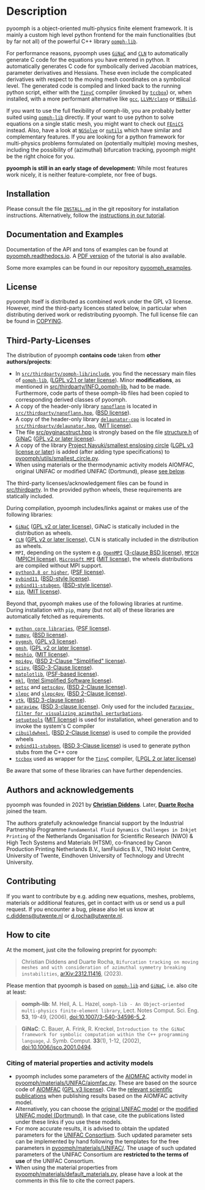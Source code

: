 # Description

pyoomph is a object-oriented multi-physics finite element framework.
It is mainly a custom high level python frontend for the main functionalities (but by far not all) of the powerful C++ library [`oomph-lib`](http://www.oomph-lib.org).

For performance reasons, pyoomph uses [`GiNaC`](https://www.ginac.de/) and [`CLN`](https://www.ginac.de/CLN) to automatically generate C code for the equations you have entered in python. It automatically generates C code for symbolically derived Jacobian matrices, parameter derivatives and Hessians. These even include the complicated derivatives with respect to the moving mesh coordinates on a symbolical level. The generated code is compiled and linked back to the running python script, either with the [`TinyC`](https://bellard.org/tcc/) compiler (invoked by [`tccbox`](https://github.com/metab0t/tccbox)) or, when installed, with a more performant alternative like [`gcc`](https://gcc.gnu.org/), [`LLVM/clang`](https://clang.llvm.org/) or [`MSBuild`](https://docs.microsoft.com/visualstudio/msbuild/msbuild).

If you want to use the full flexibility of oomph-lib, you are probably better suited using [`oomph-lib`](http://www.oomph-lib.org) directly. If your want to use python to solve equations on a single static mesh, you might want to check out [`FEniCS`](https://fenicsproject.org/) instead. Also, have a look at [`NGSolve`](https://ngsolve.org/) or [`nutils`](https://nutils.org/) which have similar and complementary features.
If you are looking for a python framework for multi-physics problems formulated on (potentially multiple) moving meshes, including the possibility of (azimuthal) bifurcation tracking, pyoomph might be the right choice for you.

**pyoomph is still in an early stage of development:** While most features work nicely, it is neither feature-complete, nor free of bugs.

## Installation

Please consult the file [`INSTALL.md`](https://github.com/pyoomph/pyoomph/blob/main/INSTALL.md) in the git repository for installation instructions.
Alternatively, follow the [instructions in our tutorial](https://pyoomph.readthedocs.io/en/latest/tutorial/installation.html).

## Documentation and Examples

Documentation of the API and tons of examples can be found at [pyoomph.readthedocs.io](https://pyoomph.readthedocs.io/en/latest/tutorial.html). 
A [PDF version](https://pyoomph.readthedocs.io/_/downloads/en/latest/pdf/) of the tutorial is also available.

Some more examples can be found in our repository [pyoomph_examples](https://www.github.com/pyoomph/pyoomph_examples).

## License

pyoomph itself is distributed as combined work under the GPL v3 license. However, mind the third-party licences stated below, in particular when distributing derived work or redistributing pyoomph. The full license file can be found in [COPYING](COPYING).

## Third-Party-Licenses 

The distribution of pyoomph **contains code** taken from **other authors/projects**:

- In [`src/thirdparty/oomph-lib/include`](https://github.com/pyoomph/pyoomph/blob/main/src/thirdparty/oomph-lib/include), you find the necessary main files of [`oomph-lib`](http://www.oomph-lib.org), ([LGPL v2.1 or later license](https://github.com/oomph-lib/oomph-lib/blob/main/LICENCE)). Minor **modifications**, as mentioned in [src/thirdparty/INFO_oomph-lib](https://github.com/pyoomph/pyoomph/blob/main/src/thirdparty/INFO_oomph-lib), had to be made. Furthermore, code parts of these oomph-lib files had been copied to corresponding derived classes of pyoomph.
- A copy of the header-only library [`nanoflann`](https://github.com/jlblancoc/nanoflann) is located in [`src/thirdparty/nanoflann.hpp`](https://github.com/pyoomph/pyoomph/blob/main/src/thirdparty/nanoflann.hpp), ([BSD license](https://github.com/jlblancoc/nanoflann/blob/master/COPYING)).
- A copy of the header-only library [`delaunator-cpp`](https://github.com/delfrrr/delaunator-cpp) is located in [`src/thirdparty/delaunator.hpp`](https://github.com/pyoomph/pyoomph/blob/main/src/thirdparty/delaunator.hpp), ([MIT license](https://github.com/delfrrr/delaunator-cpp/blob/master/LICENSE)).
- The file [src/pyginacstruct.hpp](https://github.com/pyoomph/pyoomph/blob/main/src/pyginacstruct.hpp) is strongly based on the file [structure.h](https://www.ginac.de/ginac.git/?p=ginac.git;a=blob_plain;f=ginac/structure.h;hb=HEAD) of [GiNaC](https://www.ginac.de/) ([GPL v2 or later license](https://www.ginac.de/ginac.git/?p=ginac.git;a=blob_plain;f=COPYING;hb=HEAD)).
- A copy of the library [Project Nayuki/smallest enslosing circle](https://www.nayuki.io/page/smallest-enclosing-circle) ([LGPL v3 license or later](https://github.com/nayuki/Nayuki-web-published-code/blob/master/smallest-enclosing-circle/COPYING.LESSER.txt)) is added (after adding type specifications) to [pyoomph/utils/smallest_circle.py](https://github.com/pyoomph/pyoomph/blob/main/pyoomph/utils/smallest_circle.py).
- When using materials or the thermodynamic activity models AIOMFAC, original UNIFAC or modified UNIFAC (Dortmund), please [see below](#cite).

The third-party licenses/acknowledgement files can be found in [src/thirdparty](https://github.com/pyoomph/pyoomph/tree/main/src/thirdparty). In the provided python wheels, these requirements are statically included.

During compilation, pyoomph includes/links against or makes use of the following libraries:

- [`GiNaC`](https://www.ginac.de/) ([GPL v2 or later license](https://www.ginac.de/ginac.git/?p=ginac.git;a=blob_plain;f=COPYING;hb=HEAD)), GiNaC is statically included in the distribution as wheels.
- [`CLN`](https://www.ginac.de/CLN) ([GPL v2 or later license](https://www.ginac.de/CLN/cln.git/?p=cln.git;a=blob_plain;f=COPYING;hb=HEAD)), CLN is statically included in the distribution as wheels.
- `MPI`, depending on the system e.g. [`OpenMPI`](https://www.open-mpi.org) ([3-clause BSD license](https://www.open-mpi.org/community/license.php)), [`MPICH`](https://www.mpich.org/) ([MPICH license](https://github.com/pmodels/mpich/blob/main/COPYRIGHT)), [`Microsoft MPI`](https://github.com/Microsoft/Microsoft-MPI) ([MIT license](https://github.com/microsoft/Microsoft-MPI/blob/master/LICENSE.txt)), the wheels distributions are compiled without MPI support.
- [`python3.8 or higher`](https://www.python.org/), ([PSF license](https://docs.python.org/3/license.html)).
- [`pybind11`](https://github.com/pybind/pybind11), ([BSD-style license](https://github.com/sizmailov/pybind11-stubgen/blob/master/LICENSE)).
- [`pybind11-stubgen`](https://github.com/sizmailov/pybind11-stubgen), ([BSD-style license](https://github.com/sizmailov/pybind11-stubgen/blob/master/LICENSE)).
- [`pip`](https://github.com/pypa/pip), ([MIT license](https://github.com/pypa/pip/blob/main/LICENSE.txt)).

Beyond that, pyoomph makes use of the following libraries at runtime. During installation with `pip`, many (but not all) of these libraries are automatically fetched as requirements.

- [`python core libraries`](https://www.python.org/), ([PSF license](https://docs.python.org/3/license.html)).
- [`numpy`](https://numpy.org/), ([BSD license](https://numpy.org/doc/stable/license.html)).
- [`pygmsh`](https://github.com/nschloe/pygmsh), ([GPL v3 license](https://github.com/nschloe/pygmsh/blob/main/LICENSE.txt)).
- [`gmsh`](https://gmsh.info/), ([GPL v2 or later license](https://gmsh.info/LICENSE.txt)).
- [`meshio`](https://github.com/nschloe/meshio), ([MIT license](https://github.com/nschloe/meshio/blob/main/LICENSE.txt)).
- [`mpi4py`](https://github.com/mpi4py/mpi4py/), ([BSD 2-Clause "Simplified" license](https://github.com/erdc/mpi4py/blob/master/LICENSE.txt)).
- [`scipy`](https://github.com/scipy/scipy), ([BSD-3-Clause license](https://github.com/scipy/scipy/blob/main/LICENSES_bundled.txt)).
- [`matplotlib`](https://github.com/matplotlib/matplotlib), ([PSF-based license](https://matplotlib.org/stable/users/project/license.html)).
- [`mkl`](https://pypi.org/project/mkl/), ([Intel Simplified Software license](https://www.intel.com/content/dam/develop/external/us/en/documents/pdf/intel-simplified-software-license.pdf)).
- [`petsc`](https://petsc.org/release/) and [`petsc4py`](https://petsc.org/release/petsc4py/), ([BSD 2-Clause license](https://petsc.org/release/install/license/)).
- [`slepc`](https://slepc.upv.es/) and [`slepc4py`](https://gitlab.com/slepc/slepc), ([BSD 2-Clause license](https://slepc.upv.es/contact/copy.htm)).
- [`vtk`](https://vtk.org/), ([BSD 3-clause license](https://vtk.org/about/)).
- [`paraview`](https://www.paraview.org/), ([BSD 3-clause license](https://www.paraview.org/license/)). Only used for the included [`Paraview filter for visualizing azimuthal perturbations`](https://github.com/pyoomph/pyoomph/blob/main/pyoomph/paraview/pyoomph_eigen_extrusion_filter.py).
- [`setuptools`](https://github.com/pypa/setuptools) ([MIT license](https://github.com/pypa/setuptools?tab=MIT-1-ov-file#readme)) is used for installation, wheel generation and to invoke the system's C compiler
- [`cibuildwheel`](https://cibuildwheel.pypa.io), ([BSD 2-Clause license](https://github.com/pypa/cibuildwheel?tab=License-1-ov-file#readme)) is used to compile the provided wheels
- [`pybind11-stubgen`](https://github.com/sizmailov/pybind11-stubgen), ([BSD 3-Clause license](https://github.com/sizmailov/pybind11-stubgen?tab=License-1-ov-file#readme)) is used to generate python stubs from the C++ core
- [`tccbox`](https://github.com/metab0t/tccbox) used as wrapper for the [`TinyC`](https://bellard.org/tcc/) compiler, ([LPGL 2 or later license](https://www.gnu.org/licenses/old-licenses/gpl-2.0.html))

Be aware that some of these libraries can have further dependencies.

## Authors and acknowledgements

pyoomph was founded in 2021 by [**Christian Diddens**](https://github.com/cdiddens). Later, [**Duarte Rocha**](https://github.com/duarterocha) joined the team.

The authors gratefully acknowledge financial support by the Industrial Partnership Programme `Fundamental Fluid Dynamics Challenges in Inkjet Printing` of the Netherlands Organisation for Scientific Research (NWO) & High Tech Systems and Materials (HTSM), co-financed by Canon Production Printing Netherlands B.V., IamFluidics B.V., TNO Holst Centre, University of Twente, Eindhoven University of Technology and Utrecht University.

## Contributing

If you want to contribute by e.g. adding new equations, meshes, problems, materials or additional features, get in contact with us or send us a pull request.
If you encounter a bug, please also let us know at c.diddens@utwente.nl or d.rocha@utwente.nl.

## How to cite
At the moment, just cite the following preprint for pyoomph:

> Christian Diddens and Duarte Rocha, `Bifurcation tracking on moving meshes and with consideration of azimuthal symmetry breaking instabilities`, [arXiv:2312.11416](https://arxiv.org/abs/2312.11416), (2023).

Please mention that pyoomph is based on [`oomph-lib`](http://www.oomph-lib.org) and [`GiNaC`](https://www.ginac.de/), i.e. also cite at least:

> **oomph-lib**: M. Heil, A. L. Hazel, `oomph-lib - An Object-oriented multi-physics finite-element library`, Lect. Notes Comput. Sci. Eng. **53**, 19-49, (2006), [doi:10.1007/3-540-34596-5_2](https://dx.doi.org/10.1007/3-540-34596-5_2).

> **GiNaC**: C. Bauer, A. Frink, R. Kreckel, `Introduction to the GiNaC framework for symbolic computation within the C++ programming language`, J.
Symb. Comput. **33**(1), 1-12, (2002), [doi:10.1006/jsco.2001.0494](https://dx.doi.org/10.1006/jsco.2001.0494).


### <a id="cite"></a>Citing of material properties and activity models
- pyoomph includes some parameters of the [AIOMFAC](http://www.aiomfac.caltech.edu/) activity model in [pyoomph/materials/UNIFAC/aiomfac.py](https://github.com/pyoomph/pyoomph/blob/main/pyoomph/materials/UNIFAC/aiomfac.py). These are based on the source code of [AIOMFAC](https://github.com/andizuend/AIOMFAC) ([GPL v3 license](https://github.com/andizuend/AIOMFAC/blob/master/LICENSE)). Cite the [relevant scientific publications](https://aiomfac.lab.mcgill.ca/citation.html) when publishing results based on the AIOMFAC activity model.
- Alternatively, you can choose the [original UNIFAC model](https://www.ddbst.com/published-parameters-unifac.html) or the [modified UNIFAC model (Dortmund)](https://www.ddbst.com/PublishedParametersUNIFACDO.html). In that case, cite the publications listed under these links if you use these models. 
- For more accurate results, it is advised to obtain the updated parameters for the [UNIFAC Consortium](https://unifac.ddbst.com/unifac_.html). Such updated parameter sets can be implemented by hand following the templates for the free parameters in [pyoomph/materials/UNIFAC/](https://github.com/pyoomph/pyoomph/tree/main/pyoomph/materials/UNIFAC). The usage of such updated parameters of the UNIFAC Consortium are **restricted to the terms of use** of the UNIFAC Consortium.
- When using the material properties from [pyoomph/materials/default_materials.py](https://github.com/pyoomph/pyoomph/blob/main/pyoomph/materials/default_materials.py), please have a look at the comments in this file to cite the correct papers.
